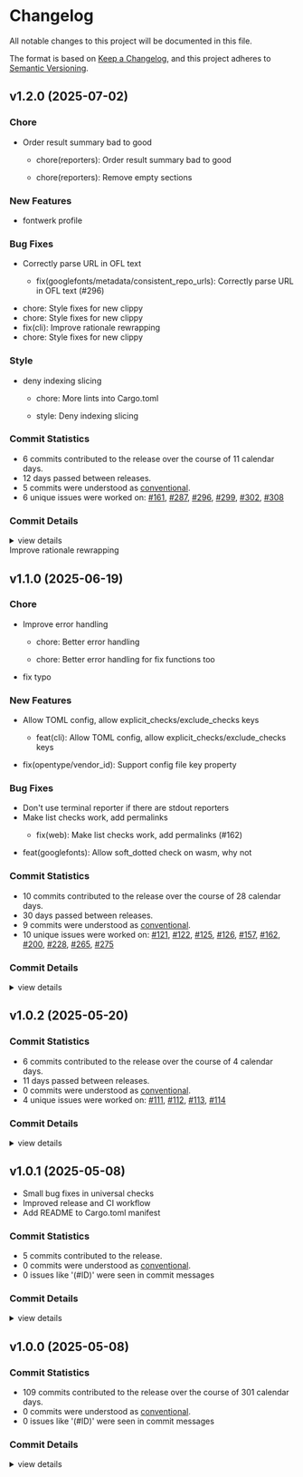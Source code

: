 # Changelog

All notable changes to this project will be documented in this file.

The format is based on [Keep a Changelog](https://keepachangelog.com/en/1.0.0/),
and this project adheres to [Semantic Versioning](https://semver.org/spec/v2.0.0.html).

## v1.2.0 (2025-07-02)

<csr-id-0c45bd3c0f7689c4afb5270881a9b374a433e00d/>
<csr-id-a6b7ffc4f39c6b1c1bd92cd9b07f4ba22d54ef2e/>

### Chore

 - <csr-id-0c45bd3c0f7689c4afb5270881a9b374a433e00d/> Order result summary bad to good
   * chore(reporters): Order result summary bad to good
   
   * chore(reporters): Remove empty sections

### New Features

 - <csr-id-06e1ff0b9234917d3040559465b70c4b3c44e61e/> fontwerk profile

### Bug Fixes

<csr-id-46e90e51624979590af83272f96cbcfc521b7d0a/>

 - <csr-id-3a8cd3f220746bb67b33863ee3ec1125d1ad0f3b/> Correctly parse URL in OFL text
   * fix(googlefonts/metadata/consistent_repo_urls): Correctly parse URL in OFL text (#296)
* chore: Style fixes for new clippy
* chore: Style fixes for new clippy
* fix(cli): Improve rationale rewrapping
* chore: Style fixes for new clippy

### Style

 - <csr-id-a6b7ffc4f39c6b1c1bd92cd9b07f4ba22d54ef2e/> deny indexing slicing
   * chore: More lints into Cargo.toml
   
   * style: Deny indexing slicing

### Commit Statistics

<csr-read-only-do-not-edit/>

 - 6 commits contributed to the release over the course of 11 calendar days.
 - 12 days passed between releases.
 - 5 commits were understood as [conventional](https://www.conventionalcommits.org).
 - 6 unique issues were worked on: [#161](https://github.com/fonttools/fontspector/issues/161), [#287](https://github.com/fonttools/fontspector/issues/287), [#296](https://github.com/fonttools/fontspector/issues/296), [#299](https://github.com/fonttools/fontspector/issues/299), [#302](https://github.com/fonttools/fontspector/issues/302), [#308](https://github.com/fonttools/fontspector/issues/308)

### Commit Details

<csr-read-only-do-not-edit/>

<details><summary>view details</summary>

 * **[#161](https://github.com/fonttools/fontspector/issues/161)**
    - Fontwerk profile ([`06e1ff0`](https://github.com/fonttools/fontspector/commit/06e1ff0b9234917d3040559465b70c4b3c44e61e))
 * **[#287](https://github.com/fonttools/fontspector/issues/287)**
    - Deny indexing slicing ([`a6b7ffc`](https://github.com/fonttools/fontspector/commit/a6b7ffc4f39c6b1c1bd92cd9b07f4ba22d54ef2e))
 * **[#296](https://github.com/fonttools/fontspector/issues/296)**
    - Correctly parse URL in OFL text ([`3a8cd3f`](https://github.com/fonttools/fontspector/commit/3a8cd3f220746bb67b33863ee3ec1125d1ad0f3b))
 * **[#299](https://github.com/fonttools/fontspector/issues/299)**
    - Improve rationale rewrapping ([`46e90e5`](https://github.com/fonttools/fontspector/commit/46e90e51624979590af83272f96cbcfc521b7d0a))
 * **[#302](https://github.com/fonttools/fontspector/issues/302)**
    - Correctly parse URL in OFL text ([`3a8cd3f`](https://github.com/fonttools/fontspector/commit/3a8cd3f220746bb67b33863ee3ec1125d1ad0f3b))
 * **[#308](https://github.com/fonttools/fontspector/issues/308)**
    - Order result summary bad to good ([`0c45bd3`](https://github.com/fonttools/fontspector/commit/0c45bd3c0f7689c4afb5270881a9b374a433e00d))
 * **Uncategorized**
    - Release fontspector-checkapi v1.1.1, fontspector-profile-opentype v1.2.0, fontspector-profile-googlefonts v1.1.1, fontspector-profile-universal v1.1.1, fontspector v1.2.0 ([`f407a9a`](https://github.com/fonttools/fontspector/commit/f407a9aaf0aae501443842311f1b5c27eab007b6))
</details>

<csr-unknown>
 Improve rationale rewrapping<csr-unknown/>

## v1.1.0 (2025-06-19)

<csr-id-f44be5515dcaea17b96b1df7a4b11407561d0c17/>
<csr-id-d2a69bed4d1046672bb328484a31ba0466b1b648/>

### Chore

 - <csr-id-f44be5515dcaea17b96b1df7a4b11407561d0c17/> Improve error handling
   * chore: Better error handling
   
   * chore: Better error handling for fix functions too
 - <csr-id-d2a69bed4d1046672bb328484a31ba0466b1b648/> fix typo

### New Features

<csr-id-0e4f7173896fcc94006d2a2bb15d966a3ccdaa6f/>

 - <csr-id-82b1cb17c491e78f6adc0811bb632cc1531dd7dc/> Allow TOML config, allow explicit_checks/exclude_checks keys
   * feat(cli): Allow TOML config, allow explicit_checks/exclude_checks keys
* fix(opentype/vendor_id): Support config file key property

### Bug Fixes

<csr-id-57f0fc7e0da55ec91a965c38a8c2518e3b4208a0/>
<csr-id-baec736820268d31100172fd70a324c47e6bc34a/>
<csr-id-7793cb485fbe3a45baa88ae5673d57c3be8b0f84/>

 - <csr-id-6be6c093abfc298ff9cb6b30118d0fd1107049c8/> Don't use terminal reporter if there are stdout reporters
 - <csr-id-82398535287401e767098901b1da578809d28485/> Make list checks work, add permalinks
   * fix(web): Make list checks work, add permalinks (#162)
* feat(googlefonts): Allow soft_dotted check on wasm, why not

### Commit Statistics

<csr-read-only-do-not-edit/>

 - 10 commits contributed to the release over the course of 28 calendar days.
 - 30 days passed between releases.
 - 9 commits were understood as [conventional](https://www.conventionalcommits.org).
 - 10 unique issues were worked on: [#121](https://github.com/fonttools/fontspector/issues/121), [#122](https://github.com/fonttools/fontspector/issues/122), [#125](https://github.com/fonttools/fontspector/issues/125), [#126](https://github.com/fonttools/fontspector/issues/126), [#157](https://github.com/fonttools/fontspector/issues/157), [#162](https://github.com/fonttools/fontspector/issues/162), [#200](https://github.com/fonttools/fontspector/issues/200), [#228](https://github.com/fonttools/fontspector/issues/228), [#265](https://github.com/fonttools/fontspector/issues/265), [#275](https://github.com/fonttools/fontspector/issues/275)

### Commit Details

<csr-read-only-do-not-edit/>

<details><summary>view details</summary>

 * **[#121](https://github.com/fonttools/fontspector/issues/121)**
    - Sort results in HTML/MD reports by severity ([`7793cb4`](https://github.com/fonttools/fontspector/commit/7793cb485fbe3a45baa88ae5673d57c3be8b0f84))
 * **[#122](https://github.com/fonttools/fontspector/issues/122)**
    - Use shadow-rs to provide detailed build information in --version and -V ([`0e4f717`](https://github.com/fonttools/fontspector/commit/0e4f7173896fcc94006d2a2bb15d966a3ccdaa6f))
 * **[#125](https://github.com/fonttools/fontspector/issues/125)**
    - Allow TOML config, allow explicit_checks/exclude_checks keys ([`82b1cb1`](https://github.com/fonttools/fontspector/commit/82b1cb17c491e78f6adc0811bb632cc1531dd7dc))
 * **[#126](https://github.com/fonttools/fontspector/issues/126)**
    - Reduce the use of printlns to avoid panic when piped ([`baec736`](https://github.com/fonttools/fontspector/commit/baec736820268d31100172fd70a324c47e6bc34a))
 * **[#157](https://github.com/fonttools/fontspector/issues/157)**
    - Update rust crate zip to v4 ([`57f0fc7`](https://github.com/fonttools/fontspector/commit/57f0fc7e0da55ec91a965c38a8c2518e3b4208a0))
 * **[#162](https://github.com/fonttools/fontspector/issues/162)**
    - Make list checks work, add permalinks ([`8239853`](https://github.com/fonttools/fontspector/commit/82398535287401e767098901b1da578809d28485))
 * **[#200](https://github.com/fonttools/fontspector/issues/200)**
    - Make list checks work, add permalinks ([`8239853`](https://github.com/fonttools/fontspector/commit/82398535287401e767098901b1da578809d28485))
 * **[#228](https://github.com/fonttools/fontspector/issues/228)**
    - Don't use terminal reporter if there are stdout reporters ([`6be6c09`](https://github.com/fonttools/fontspector/commit/6be6c093abfc298ff9cb6b30118d0fd1107049c8))
 * **[#265](https://github.com/fonttools/fontspector/issues/265)**
    - Fix typo ([`d2a69be`](https://github.com/fonttools/fontspector/commit/d2a69bed4d1046672bb328484a31ba0466b1b648))
 * **[#275](https://github.com/fonttools/fontspector/issues/275)**
    - Improve error handling ([`f44be55`](https://github.com/fonttools/fontspector/commit/f44be5515dcaea17b96b1df7a4b11407561d0c17))
 * **Uncategorized**
    - Release fontspector v1.1.0 ([`58ca147`](https://github.com/fonttools/fontspector/commit/58ca147b8caada787ad60defc165064f5d61263d))
</details>

## v1.0.2 (2025-05-20)

### Commit Statistics

<csr-read-only-do-not-edit/>

 - 6 commits contributed to the release over the course of 4 calendar days.
 - 11 days passed between releases.
 - 0 commits were understood as [conventional](https://www.conventionalcommits.org).
 - 4 unique issues were worked on: [#111](https://github.com/fonttools/fontspector/issues/111), [#112](https://github.com/fonttools/fontspector/issues/112), [#113](https://github.com/fonttools/fontspector/issues/113), [#114](https://github.com/fonttools/fontspector/issues/114)

### Commit Details

<csr-read-only-do-not-edit/>

<details><summary>view details</summary>

 * **[#111](https://github.com/fonttools/fontspector/issues/111)**
    - Include most of the fixes from gftools-fix ([`2de6875`](https://github.com/fonttools/fontspector/commit/2de68751c8c4da8c29f9e46d444280cdf478c6b2))
 * **[#112](https://github.com/fonttools/fontspector/issues/112)**
    - Upgrade zip from yanked release ([`182edee`](https://github.com/fonttools/fontspector/commit/182edeedd7c4e885241433cba0bb1e246b352582))
 * **[#113](https://github.com/fonttools/fontspector/issues/113)**
    - Make Fontbakery Python bridge usable ([`7082188`](https://github.com/fonttools/fontspector/commit/7082188f3e6c2ecae5090eba82390835cc1e41ff))
 * **[#114](https://github.com/fonttools/fontspector/issues/114)**
    - Add badges reporter ([`8683fb8`](https://github.com/fonttools/fontspector/commit/8683fb89801fb1df5c07d71f45c07efa79b111e0))
 * **Uncategorized**
    - Release fontspector v1.0.2 ([`f2b10ca`](https://github.com/fonttools/fontspector/commit/f2b10ca543aa9fe3ccc34e85ebb0a7063795a9a0))
    - Release fontspector v1.0.2 ([`3ac581d`](https://github.com/fonttools/fontspector/commit/3ac581dc6067f3d7641a34c9cfa2ced698300326))
</details>

## v1.0.1 (2025-05-08)

* Small bug fixes in universal checks
* Improved release and CI workflow
* Add README to Cargo.toml manifest

### Commit Statistics

<csr-read-only-do-not-edit/>

 - 5 commits contributed to the release.
 - 0 commits were understood as [conventional](https://www.conventionalcommits.org).
 - 0 issues like '(#ID)' were seen in commit messages

### Commit Details

<csr-read-only-do-not-edit/>

<details><summary>view details</summary>

 * **Uncategorized**
    - Release fontspector v1.0.1 ([`b6ef630`](https://github.com/fonttools/fontspector/commit/b6ef630c8a3e151093343cdaa72b934a9070236b))
    - Update changelog ([`1f2767f`](https://github.com/fonttools/fontspector/commit/1f2767fb7287ef691e857eba0a4b74923d0f22ae))
    - Adjusting changelogs prior to release of fontspector v1.0.1 ([`c2e98f9`](https://github.com/fonttools/fontspector/commit/c2e98f9f3bd79fb20650ce872d098e723d5ded27))
    - Add changelog ([`cfa49cd`](https://github.com/fonttools/fontspector/commit/cfa49cd37952a26afd540700c3fe82b970125b57))
    - Bump fontspector version ([`59460d9`](https://github.com/fonttools/fontspector/commit/59460d97c94e5292b76133fd2b2e787d7242d529))
</details>

## v1.0.0 (2025-05-08)

### Commit Statistics

<csr-read-only-do-not-edit/>

 - 109 commits contributed to the release over the course of 301 calendar days.
 - 0 commits were understood as [conventional](https://www.conventionalcommits.org).
 - 0 issues like '(#ID)' were seen in commit messages

### Commit Details

<csr-read-only-do-not-edit/>

<details><summary>view details</summary>

 * **Uncategorized**
    - Merge pull request #102 from fonttools/release-prep ([`e5435f4`](https://github.com/fonttools/fontspector/commit/e5435f4ab282338ccc818daca8dacf543de27022))
    - Don't forget readme... ([`6fb2f74`](https://github.com/fonttools/fontspector/commit/6fb2f74b8a341fbc7c427efd88f9d32509398e4a))
    - Read profile cargo files for release ([`5fe1c5a`](https://github.com/fonttools/fontspector/commit/5fe1c5aff636944c257ec25b19004426660db0c2))
    - Prep for 1.0.0 release ([`c1ef822`](https://github.com/fonttools/fontspector/commit/c1ef822c860b8dd53b363c9b69201981c75f757c))
    - Merge pull request #100 from fonttools/iso15008 ([`c42f3f8`](https://github.com/fonttools/fontspector/commit/c42f3f8d0dfdbe97d9fa78342e135de0911d97fc))
    - Bake it in ([`8372ea1`](https://github.com/fonttools/fontspector/commit/8372ea194eb3a21fb074e415e2eab0e8f0d721b0))
    - Merge pull request #96 from fonttools/non-ink-characters ([`1577008`](https://github.com/fonttools/fontspector/commit/15770084eaa140071658b5b6157ceb8174c8eb3a))
    - Process overrides in profile and config file ([`b15fdd8`](https://github.com/fonttools/fontspector/commit/b15fdd8e297d58d3ce2938e2c38a6cc6568cbb86))
    - Merge pull request #92 from fonttools/nixon-feedback ([`0b9a28b`](https://github.com/fonttools/fontspector/commit/0b9a28b9c647bfb7ec0f3ba8156d616fce82b37b))
    - Move skrifa dep to workspace ([`9475563`](https://github.com/fonttools/fontspector/commit/9475563d3da16cf982551f46dd50ec16e9264055))
    - Merge pull request #86 from fonttools/fix-md-filename ([`ef4b330`](https://github.com/fonttools/fontspector/commit/ef4b330bfc81ddff2572b6cf9b979fc0748ec5c2))
    - Wrong name for markdown report template ([`154631b`](https://github.com/fonttools/fontspector/commit/154631bbbf225659843a2b8b3724999385f73b20))
    - Merge pull request #85 from fonttools/html-reporter ([`f7509d1`](https://github.com/fonttools/fontspector/commit/f7509d1b6418bb21feb931153bcbf8f8429af452))
    - Add HTML reporter ([`f090297`](https://github.com/fonttools/fontspector/commit/f0902978433839308e386b0ddd04245247d520bd))
    - Merge pull request #82 from fonttools/python-optional-feature ([`8ca6c47`](https://github.com/fonttools/fontspector/commit/8ca6c471cd917e3a9baa5a711f811de3aabdbd84))
    - Don’t build Python bridge by default ([`17aecb7`](https://github.com/fonttools/fontspector/commit/17aecb70472506aface01fa12661ca531a7a0d78))
    - Merge pull request #79 from fonttools/stdout-reporter ([`622b442`](https://github.com/fonttools/fontspector/commit/622b44224a071d77a9ee0fe49ce6c33de359a3b7))
    - Make clippy happier ([`11d1a12`](https://github.com/fonttools/fontspector/commit/11d1a12b3d30b87cebf09e5f8c4bdba38b70a6ce))
    - Allow for sending reports to stdout, fixes #28 ([`5c4d58e`](https://github.com/fonttools/fontspector/commit/5c4d58ecac42af87393b1f3c39465abec63fd495))
    - Merge pull request #63 from LuxxxLucy/lucy-multiple-proposal-br ([`2d675d5`](https://github.com/fonttools/fontspector/commit/2d675d5bfe5cdb3de99e1a2cf8c65964c144bc52))
    - Fix typo ([`0dee5f2`](https://github.com/fonttools/fontspector/commit/0dee5f29e8c842c1b802d2cfb4ef4ed91b44cd1c))
    - Fix report with multiple proposals ([`12aae41`](https://github.com/fonttools/fontspector/commit/12aae4183be24a71f796f2f86c8adbb2b99caaa4))
    - Merge pull request #78 from fonttools/dep-tidying ([`6633571`](https://github.com/fonttools/fontspector/commit/66335714c16c21c902d8459814a0b37ddfcddf5d))
    - Tidy dependencies ([`9a8c5fa`](https://github.com/fonttools/fontspector/commit/9a8c5face5eadbb2daffb606e4d42af052f73c7c))
    - Merge pull request #77 from fonttools/duckdb ([`610bd5c`](https://github.com/fonttools/fontspector/commit/610bd5c0c6da2d6ab76427e594e2646edac2deac))
    - Merge branch 'main' into duckdb ([`ef0ebe8`](https://github.com/fonttools/fontspector/commit/ef0ebe87d43f220a56310c1a367e9486f2cdff7c))
    - Exception handling ([`f574c71`](https://github.com/fonttools/fontspector/commit/f574c717ae0ff46a149ff7e58d51c24cea32eeb8))
    - Bundle templates and extract, similar to diffenator3 ([`42271d8`](https://github.com/fonttools/fontspector/commit/42271d8090f715c54e4c4a79d586a69bd543f0dc))
    - Update duckdb to suppress warnings ([`85cb392`](https://github.com/fonttools/fontspector/commit/85cb39222a65b9f09d3f4f253d66ceb64fc7f3e8))
    - Add duckdb reporter ([`fce59b3`](https://github.com/fonttools/fontspector/commit/fce59b377a8eca93db4f51c40bd61870b245033c))
    - CSV fixup ([`a4c4c3b`](https://github.com/fonttools/fontspector/commit/a4c4c3b2243eca63d19e18074eff1fa4341037df))
    - CSV reporter ([`0532314`](https://github.com/fonttools/fontspector/commit/053231460e089381d37879858b3b3c0fbb10c9a5))
    - Support loading TOML profiles, convert from Python ([`bc64195`](https://github.com/fonttools/fontspector/commit/bc641955ab91a9926e8cebeb231cf947da1637bc))
    - Optimizations ([`84cd869`](https://github.com/fonttools/fontspector/commit/84cd869bc1d533fa9e6fa498fa61de65ff491290))
    - "He says to follow the crossed out instructions." "Then why were they crossed out?" ([`74fcb5e`](https://github.com/fonttools/fontspector/commit/74fcb5ef9c8590d81da45c253fe20feddaba4221))
    - Warnings fix ([`c90d6c0`](https://github.com/fonttools/fontspector/commit/c90d6c086ae41c982fe2f4512158741979acca97))
    - Allow for chaining hotfixes ([`9543e3d`](https://github.com/fonttools/fontspector/commit/9543e3da857864027bc6e69d86b52b2d6fd4500b))
    - Update vesions, minimize dependencies ([`8f43370`](https://github.com/fonttools/fontspector/commit/8f433709f66727148a18278383c3b519ce99e331))
    - Fold article/ into parent directory's group ([`9188c5a`](https://github.com/fonttools/fontspector/commit/9188c5aa87767418e2cc2ddebf2110b9d4551704))
    - Collections can have a name ([`5c202d7`](https://github.com/fonttools/fontspector/commit/5c202d75cd9623a2275d2a95fde91554014891ed))
    - Alternative implementation of --list-checks-json ([`3258ea4`](https://github.com/fonttools/fontspector/commit/3258ea42a31ffddb65581875bf8c7058207c63e4))
    - Various cleanups ([`9bb92fc`](https://github.com/fonttools/fontspector/commit/9bb92fca9e86079c9d6422220742d995583d74a3))
    - HELLLOOO shared mutable state! ([`ec1bdfa`](https://github.com/fonttools/fontspector/commit/ec1bdfaacfae1a33fd0afc7246d0af398f7f3b9d))
    - Minimize tera dependencies ([`54451d4`](https://github.com/fonttools/fontspector/commit/54451d4bf3e2ca31ea2e987687b9fa32ed49c0c2))
    - Only use clap in the CLI ([`a54b63f`](https://github.com/fonttools/fontspector/commit/a54b63fdd5eaedcfd56c22dd55b6df77d7ff3f32))
    - Store timing information for tests ([`0a3c032`](https://github.com/fonttools/fontspector/commit/0a3c0327b46451e751cee3a2d85c44190d1f699e))
    - Add interpolation issues check ([`7671c6b`](https://github.com/fonttools/fontspector/commit/7671c6bc9c045ff6842356ba5437d48ae3f3d313))
    - Share itertools versions ([`71e6f81`](https://github.com/fonttools/fontspector/commit/71e6f81d35e3fbe8540a38ec532e382effa87459))
    - Add --full-lists ([`8e1ae0b`](https://github.com/fonttools/fontspector/commit/8e1ae0b994b7b050c12245b32116d561554d9523))
    - Improve check listing and ordering ([`1b9e239`](https://github.com/fonttools/fontspector/commit/1b9e239d675f40f6ca87d057352c2bc0ff47d952))
    - Don’t report things below worst-status loglevel ([`8c4994b`](https://github.com/fonttools/fontspector/commit/8c4994b70ab046d049365e5aed9f891f5fa1f55e))
    - Limit input files to files, not directories ([`2a00817`](https://github.com/fonttools/fontspector/commit/2a0081783478e7a0ecff7fbbc198793ef0a48c17))
    - Good to show off sometimes ([`e6b1e8e`](https://github.com/fonttools/fontspector/commit/e6b1e8e141c10806a8f39ad1dae132d567005fb4))
    - Tidy up release build warning ([`f972432`](https://github.com/fonttools/fontspector/commit/f972432d282db72d5d8bd313776464f6dc2c4dc1))
    - Some leftovers from universal/opentype split ([`c71f0da`](https://github.com/fonttools/fontspector/commit/c71f0da94f981a4bc69bda022ad1a2039a17f0d9))
    - Everybody loves progress bars ([`a417c60`](https://github.com/fonttools/fontspector/commit/a417c60c12008d0143fa8dbcd38e9a069eea3dc3))
    - Merge pull request #15 from felipesanches/issue_14 ([`57a2274`](https://github.com/fonttools/fontspector/commit/57a2274c13a2ac02292eaf60ec37f7cb63098304))
    - Split profiles Universal and OpenType ([`72550af`](https://github.com/fonttools/fontspector/commit/72550af9c9c8f9a9f4dad37a52f789290b4f6fb8))
    - Make Python fallback optional ([`4139866`](https://github.com/fonttools/fontspector/commit/413986622af03909f3eadcbbe5b525cad22b98db))
    - Rework Python bridge ([`e357d73`](https://github.com/fonttools/fontspector/commit/e357d73000b82b71ee93f28f71c5b16c5ca819d1))
    - Pass check metadata (a JSON string) into the check itself ([`f1013ab`](https://github.com/fonttools/fontspector/commit/f1013ab087b6c9aa16834b9e1ff371cb0cd541be))
    - Make section optional, fixes #11 ([`fc36a5c`](https://github.com/fonttools/fontspector/commit/fc36a5c506918139969d0bb60a8d924e017c2641))
    - Pass check metadata (a JSON string) into the check itself ([`b682152`](https://github.com/fonttools/fontspector/commit/b68215290bff6f1bd373e6c6ee2ab822d51eba4f))
    - Make section optional, fixes #11 ([`bcce8f9`](https://github.com/fonttools/fontspector/commit/bcce8f9009ce747f26d5cd4bfcfa4d83b0576ee6))
    - List checks ([`332ecc3`](https://github.com/fonttools/fontspector/commit/332ecc3dd7bcfd390dc9ee90bb2ea5e86b6c4d88))
    - Format ([`1cc1629`](https://github.com/fonttools/fontspector/commit/1cc162946dec0f3931aae9071995914f43224c58))
    - Improvements to parallelism ([`fd654ac`](https://github.com/fonttools/fontspector/commit/fd654ac5db60d7c356e460be8762d81b3e4ebaac))
    - Terminal tweaks ([`e28e00f`](https://github.com/fonttools/fontspector/commit/e28e00f85dbc1454cd9f3ded9bf2ff3176b51983))
    - Show rationale once per result, fixes #3 ([`ec67778`](https://github.com/fonttools/fontspector/commit/ec67778c5ba3bd9e869399b47068a14287d75d74))
    - More universal/opentype checks ([`f5750bd`](https://github.com/fonttools/fontspector/commit/f5750bdf9cdfcf5b1e5fefb76bc34a600046b488))
    - Clippy lints ([`d46fdc3`](https://github.com/fonttools/fontspector/commit/d46fdc3ca2517e26a8d8fe5d91a6fded279b43ed))
    - Tidy up checkorder madness, make siblings work in WASM ([`da1d142`](https://github.com/fonttools/fontspector/commit/da1d14229143dd009cf2a4987846e296eb305388))
    - WIP solve the sibling problem ([`10430e5`](https://github.com/fonttools/fontspector/commit/10430e572099e1185247ab78b083de43c154f1a6))
    - Make TestableCollection the primary unit of testing ([`70da856`](https://github.com/fonttools/fontspector/commit/70da8567069c053415067598ffbe428901784b59))
    - Clippy lints ([`9da264f`](https://github.com/fonttools/fontspector/commit/9da264f9eb177149c6212ed316fc28ef77761652))
    - Tidy up dependencies ([`395112f`](https://github.com/fonttools/fontspector/commit/395112f646b53d446dd082174026fa3ce381f095))
    - Split hotfixing from reporting ([`5ff0e39`](https://github.com/fonttools/fontspector/commit/5ff0e39aed5fc96c2f8ef77debb9099831d39f56))
    - Improve terminal reporting, add ghmarkdown ([`6480cf0`](https://github.com/fonttools/fontspector/commit/6480cf0c4ba14bfab6ce4ba035c1d3980f8414f9))
    - Checks are now serializable, JSON reporter is easy! ([`fa0fbbc`](https://github.com/fonttools/fontspector/commit/fa0fbbced9545e523c29ee76b9514d4fce45c13b))
    - Rearrange run result struct, add subresult codenames/severity ([`2d99a2b`](https://github.com/fonttools/fontspector/commit/2d99a2b760b43d7cdf4630800d25493e0d7485a1))
    - Tidy up deps ([`423b231`](https://github.com/fonttools/fontspector/commit/423b23133690a46092819600aff82adffaf7fdfa))
    - Simple, not very good, JSON reporter ([`ce5decf`](https://github.com/fonttools/fontspector/commit/ce5decf64f19bf5322b56955a2ce94ec90aeb4c8))
    - Support --succinct ([`85c5f81`](https://github.com/fonttools/fontspector/commit/85c5f81a09b60cc116335cfcb233adb6084327b6))
    - Fix bad merge ([`ad70d24`](https://github.com/fonttools/fontspector/commit/ad70d249e93c20c29b474adea4a77b2244ab58f3))
    - Begin to separate reporters ([`22a7aef`](https://github.com/fonttools/fontspector/commit/22a7aefce4080033412ad22c5112b7375115a23b))
    - Tidy up results handling ([`9eab7d7`](https://github.com/fonttools/fontspector/commit/9eab7d786d92f77fa0c2c91a85b876e29af5e1f8))
    - Split reporters out ([`b4bae8e`](https://github.com/fonttools/fontspector/commit/b4bae8ea05fdd62c07522aa651e356710e865827))
    - Hook up network args ([`aed3345`](https://github.com/fonttools/fontspector/commit/aed3345a681a20d4a4d74c637fbc17158fba5953))
    - Tidy up ([`1ba78b8`](https://github.com/fonttools/fontspector/commit/1ba78b8d19b60f35883a233362d07475427e8fd5))
    - Add configuration and check context ([`caeb4b7`](https://github.com/fonttools/fontspector/commit/caeb4b7478a4a51bd5130fe85eb7043758e2236d))
    - Support -q ([`edc0697`](https://github.com/fonttools/fontspector/commit/edc0697ebff8d520e3db363849658ad61f6e9fba))
    - Port some fontbakery options ([`ef810af`](https://github.com/fonttools/fontspector/commit/ef810af2ef6ddabbdd63b9f4b8c8d5d5fd64aae5))
    - Improve display ([`27c29fd`](https://github.com/fonttools/fontspector/commit/27c29fdfe1ee02e8dc337e9542c288ca93efc0cb))
    - Merge pull request #5 from felipesanches/rationales_not_optional ([`ee113d9`](https://github.com/fonttools/fontspector/commit/ee113d98a0cb146a764163c6afeacae05f0ece9f))
    - Merge branch 'main' into rationales_not_optional ([`37122c3`](https://github.com/fonttools/fontspector/commit/37122c334183fa689fbe4f5617b1ca24e6abb95c))
    - Be (slightly) more grown-up about error handling ([`2818a76`](https://github.com/fonttools/fontspector/commit/2818a764da76b9acc2c33127cb156238dca970c1))
    - Rationale and proposal fields are not optional ([`752d559`](https://github.com/fonttools/fontspector/commit/752d5593f3c5a345a781f8b76e5907607bda7dbd))
    - Fix check order, slightly improve reporting ([`cc98245`](https://github.com/fonttools/fontspector/commit/cc98245bd4e712cfc71d789e28a763da1e13eb2d))
    - Bake in GF profile ([`1628604`](https://github.com/fonttools/fontspector/commit/16286048b26e5a6fb7d07ab5ef69e05e9c592b09))
    - Allow included profiles, make registering profile a Result ([`4d7a296`](https://github.com/fonttools/fontspector/commit/4d7a296a76c2717c895784d8d1e795a1740a3859))
    - Apply hotfixes ([`9dfab85`](https://github.com/fonttools/fontspector/commit/9dfab855d6e2e4591b71c5f5ec3fbcbadaeaa7e7))
    - Make check registry a map ([`44aae7b`](https://github.com/fonttools/fontspector/commit/44aae7bdc987e6a01587fcfd38dabb5fdfdeadd8))
    - Make it parallelable ([`a00b396`](https://github.com/fonttools/fontspector/commit/a00b3961e5461983bbc1b0b06baf367f4c357e2c))
    - Tidy lots of things up, allow pluggable file types ([`1651816`](https://github.com/fonttools/fontspector/commit/1651816d634137e319925acb9dc33da66ccf38e9))
    - Rename workspace members ([`f97a39a`](https://github.com/fonttools/fontspector/commit/f97a39a80faf667006de20741f14e7736c5a966c))
    - Clean up warnings ([`b2a6b0b`](https://github.com/fonttools/fontspector/commit/b2a6b0b5b8316b78db740222ec2287f3d69bd366))
    - Add the concept of a profile ([`41a37dc`](https://github.com/fonttools/fontspector/commit/41a37dc02a6aa9f16b369af304c5c70861343439))
    - Rename some stuff ([`f174d56`](https://github.com/fonttools/fontspector/commit/f174d56325e86cd4ade690ab8e5ffaa9fcecca30))
    - Move to plugin architecture ([`5fdf975`](https://github.com/fonttools/fontspector/commit/5fdf9750991176c8e2776557ce6c17c642c24a73))
</details>

